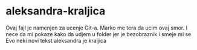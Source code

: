 # aleksandra-kraljica
Ovaj fajl je namenjen za ucenje Git-a.
Marko me tera da ucim ovaj smor. 
I nece da mi pokaze kako da udjem u folder jer je bezobraznik i smeje mi se
Evo neki novi tekst aleksandra je kraljica